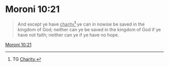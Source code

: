 # Moroni 10:21

> And except ye have <u>charity</u>[^a] ye can in nowise be saved in the kingdom of God; neither can ye be saved in the kingdom of God if ye have not faith; neither can ye if ye have no hope.

[Moroni 10:21](https://www.churchofjesuschrist.org/study/scriptures/bofm/moro/10?lang=eng&id=p21#p21)


[^a]: TG [Charity.](https://www.churchofjesuschrist.org/study/scriptures/tg/charity?lang=eng)
